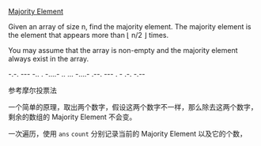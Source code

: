[Majority Element](https://leetcode.com/problems/majority-element/)

Given an array of size n, find the majority element. The majority element is the element that appears more than ⌊ n/2 ⌋ times.

You may assume that the array is non-empty and the majority element always exist in the array.

-.-. --- -.. . -....- .. ... -....- .--. --- . - .-. -.--

参考摩尔投票法

一个简单的原理，取出两个数字，假设这两个数字不一样，那么除去这两个数字，剩余的数组的 Majority Element 不会变。

一次遍历，使用 `ans` `count` 分别记录当前的 Majority Element 以及它的个数，